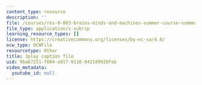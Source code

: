 ```yaml
---
content_type: resource
description: ''
file: /courses/res-9-003-brains-minds-and-machines-summer-course-summer-2015/9bab7251f604a91791160421d9920feb_FRoD9TOJxso.srt
file_type: application/x-subrip
learning_resource_types: []
license: https://creativecommons.org/licenses/by-nc-sa/4.0/
ocw_type: OCWFile
resourcetype: Other
title: 3play caption file
uid: 9bab7251-f604-a917-9116-0421d9920feb
video_metadata:
  youtube_id: null
---
```

